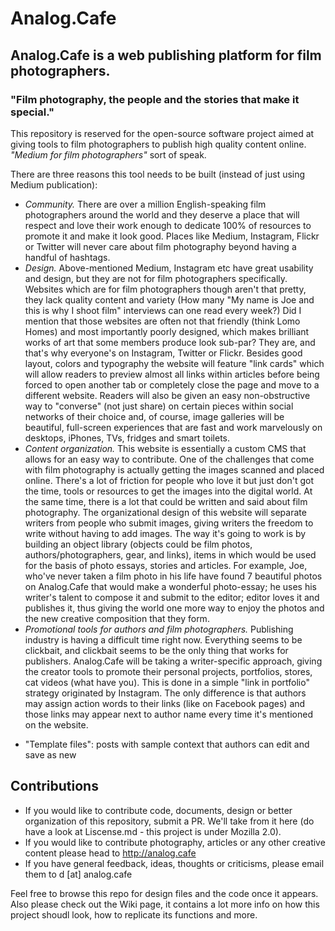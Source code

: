 # Analog.Cafe
## Analog.Cafe is a web publishing platform for film photographers.
### "Film photography, the people and the stories that make it special."

This repository is reserved for the open-source software project aimed at giving tools to film photographers to publish high quality content online. *"Medium for film photographers"* sort of speak.

There are three reasons this tool needs to be built (instead of just using Medium publication):
- *Community.* There are over a million English-speaking film photographers around the world and they deserve a place that will respect and love their work enough to dedicate 100% of resources to promote it and make it look good. Places like Medium, Instagram, Flickr or Twitter will never care about film photography beyond having a handful of hashtags.
- *Design.* Above-mentioned Medium, Instagram etc have great usability and design, but they are not for film photographers specifically. Websites which are for film photographers though aren't that pretty, they lack quality content and variety (How many "My name is Joe and this is why I shoot film" interviews can one read every week?) Did I mention that those websites are often not that friendly (think Lomo Homes) and most importantly poorly designed, which makes brilliant works of art that some members produce look sub-par? They are, and that's why everyone's on Instagram, Twitter or Flickr. Besides good layout, colors and typography the website will feature "link cards" which will allow readers to preview almost all links within articles before being forced to open another tab or completely close the page and move to a different website. Readers will also be given an easy non-obstructive way to "converse" (not just share) on certain pieces within social networks of their choice and, of course, image galleries will be beautiful, full-screen experiences that are fast and work marvelously on desktops, iPhones, TVs, fridges and smart toilets.
- *Content organization.* This website is essentially a custom CMS that allows for an easy way to contribute. One of the challenges that come with film photography is actually getting the images scanned and placed online. There's a lot of friction for people who love it but just don't got the time, tools or resources to get the images into the digital world. At the same time, there is a lot that could be written and said about film photography. The organizational design of this website will separate writers from people who submit images, giving writers the freedom to write without having to add images. The way it's going to work is by building an object library (objects could be film photos, authors/photographers, gear, and links), items in which would be used for the basis of photo essays, stories and articles. For example, Joe, who've never taken a film photo in his life have found 7 beautiful photos on Analog.Cafe that would make a wonderful photo-essay; he uses his writer's talent to compose it and submit to the editor; editor loves it and publishes it, thus giving the world one more way to enjoy the photos and the new creative composition that they form.
- *Promotional tools for authors and film photographers.* Publishing industry is having a difficult time right now. Everything seems to be clickbait, and clickbait seems to be the only thing that works for publishers. Analog.Cafe will be taking a writer-specific approach, giving the creator tools to promote their personal projects, portfolios, stores, cat videos (what have you). This is done in a simple "link in portfolio" strategy originated by Instagram. The only difference is that authors may assign action words to their links (like on Facebook pages) and those links may appear next to author name every time it's mentioned on the website.
* "Template files": posts with sample context that authors can edit and save as new

## Contributions
- If you would like to contribute code, documents, design or better organization of this repository, submit a PR. We'll take from it here (do have a look at Liscense.md - this project is under Mozilla 2.0).
- If you would like to contribute photography, articles or any other creative content please head to http://analog.cafe
- If you have general feedback, ideas, thoughts or criticisms, please email them to d [at] analog.cafe

Feel free to browse this repo for design files and the code once it appears. Also please check out the Wiki page, it contains a lot more info on how this project shoudl look, how to replicate its functions and more.

